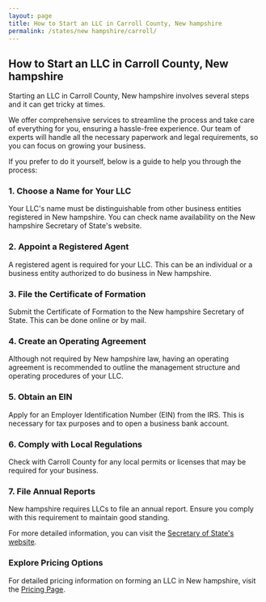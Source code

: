 ```yaml
---
layout: page
title: How to Start an LLC in Carroll County, New hampshire
permalink: /states/new hampshire/carroll/
---
```


<h2>How to Start an LLC in Carroll County, New hampshire</h2>

<p>Starting an LLC in Carroll County, New hampshire involves several steps and it can get tricky at times.</p>

<p>We offer comprehensive services to streamline the process and take care of everything for you, ensuring a hassle-free experience. Our team of experts will handle all the necessary paperwork and legal requirements, so you can focus on growing your business.</p>

<p>If you prefer to do it yourself, below is a guide to help you through the process:</p>

<h3>1. Choose a Name for Your LLC</h3>
<p>Your LLC's name must be distinguishable from other business entities registered in New hampshire. You can check name availability on the New hampshire Secretary of State's website.</p>

<h3>2. Appoint a Registered Agent</h3>
<p>A registered agent is required for your LLC. This can be an individual or a business entity authorized to do business in New hampshire.</p>

<h3>3. File the Certificate of Formation</h3>
<p>Submit the Certificate of Formation to the New hampshire Secretary of State. This can be done online or by mail.</p>

<h3>4. Create an Operating Agreement</h3>
<p>Although not required by New hampshire law, having an operating agreement is recommended to outline the management structure and operating procedures of your LLC.</p>

<h3>5. Obtain an EIN</h3>
<p>Apply for an Employer Identification Number (EIN) from the IRS. This is necessary for tax purposes and to open a business bank account.</p>

<h3>6. Comply with Local Regulations</h3>
<p>Check with Carroll County for any local permits or licenses that may be required for your business.</p>

<h3>7. File Annual Reports</h3>
<p>New hampshire requires LLCs to file an annual report. Ensure you comply with this requirement to maintain good standing.</p>

<p>For more detailed information, you can visit the <a href="https://www.sos.new hampshire.gov/">Secretary of State's website</a>.</p>

<h3>Explore Pricing Options</h3>
<p>For detailed pricing information on forming an LLC in New hampshire, visit the <a href="{ '/new-pricing/' | relative_url }">Pricing Page</a>.</p>
